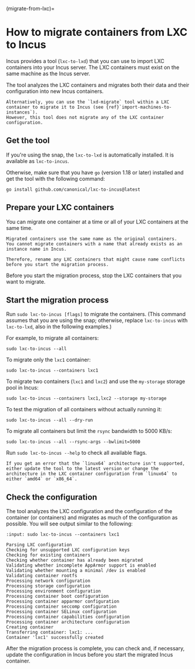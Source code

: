 (migrate-from-lxc)=
# How to migrate containers from LXC to Incus

Incus provides a tool (`lxc-to-lxd`) that you can use to import LXC containers into your Incus server.
The LXC containers must exist on the same machine as the Incus server.

The tool analyzes the LXC containers and migrates both their data and their configuration into new Incus containers.

```{note}
Alternatively, you can use the `lxd-migrate` tool within a LXC container to migrate it to Incus (see {ref}`import-machines-to-instances`).
However, this tool does not migrate any of the LXC container configuration.
```

## Get the tool

If you're using the snap, the `lxc-to-lxd` is automatically installed.
It is available as `lxc-to-incus`.

Otherwise, make sure that you have `go` (version 1.18 or later) installed and get the tool with the following command:

    go install github.com/canonical/lxc-to-incus@latest

## Prepare your LXC containers

You can migrate one container at a time or all of your LXC containers at the same time.

```{note}
Migrated containers use the same name as the original containers.
You cannot migrate containers with a name that already exists as an instance name in Incus.

Therefore, rename any LXC containers that might cause name conflicts before you start the migration process.
```

Before you start the migration process, stop the LXC containers that you want to migrate.

## Start the migration process

Run `sudo lxc-to-incus [flags]` to migrate the containers.
(This command assumes that you are using the snap; otherwise, replace `lxc-to-incus` with `lxc-to-lxd`, also in the following examples.)

For example, to migrate all containers:

    sudo lxc-to-incus --all

To migrate only the `lxc1` container:

    sudo lxc-to-incus --containers lxc1

To migrate two containers (`lxc1` and `lxc2`) and use the `my-storage` storage pool in Incus:

    sudo lxc-to-incus --containers lxc1,lxc2 --storage my-storage

To test the migration of all containers without actually running it:

    sudo lxc-to-incus --all --dry-run

To migrate all containers but limit the `rsync` bandwidth to 5000 KB/s:

    sudo lxc-to-incus --all --rsync-args --bwlimit=5000

Run `sudo lxc-to-incus --help` to check all available flags.

```{note}
If you get an error that the `linux64` architecture isn't supported, either update the tool to the latest version or change the architecture in the LXC container configuration from `linux64` to either `amd64` or `x86_64`.
```

## Check the configuration

The tool analyzes the LXC configuration and the configuration of the container (or containers) and migrates as much of the configuration as possible.
You will see output similar to the following:

```{terminal}
:input: sudo lxc-to-incus --containers lxc1

Parsing LXC configuration
Checking for unsupported LXC configuration keys
Checking for existing containers
Checking whether container has already been migrated
Validating whether incomplete AppArmor support is enabled
Validating whether mounting a minimal /dev is enabled
Validating container rootfs
Processing network configuration
Processing storage configuration
Processing environment configuration
Processing container boot configuration
Processing container apparmor configuration
Processing container seccomp configuration
Processing container SELinux configuration
Processing container capabilities configuration
Processing container architecture configuration
Creating container
Transferring container: lxc1: ...
Container 'lxc1' successfully created
```

After the migration process is complete, you can check and, if necessary, update the configuration in Incus before you start the migrated Incus container.
